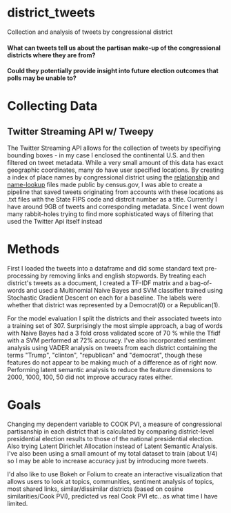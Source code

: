 # district_tweets
Collection and analysis of tweets by congressional district
#### What can tweets tell us about the partisan make-up of the congressional districts where they are from? 
#### Could they potentially provide insight into future election outcomes that polls may be unable to?
  

# Collecting Data
## Twitter Streaming API w/ Tweepy
The Twitter Streaming API allows for the collection of tweets by specifiying bounding boxes - in my case I enclosed the continental U.S. 
and then filtered on tweet metadata. While a very small amount of this data has exact geographic coordinates, many do have user specified locations. By creating a index of place names by congressional district using the [relationship](https://www.census.gov/geo/maps-data/data/relationship.html) and [name-lookup](https://www.census.gov/geo/maps-data/data/nlt.html) files made public by census.gov, I was able to create a pipeline that saved tweets originating from accounts with these locations as .txt files with the State FIPS code and distrcit number as a title. Currently I have around 9GB of tweets and corresponding metadata. Since I went down many rabbit-holes trying to find more sophisticated ways of filtering that used the Twitter Api itself instead 

# Methods
First I loaded the tweets into a dataframe and did some standard text pre-processing by removing links and english stopwords.
By treating each district's tweets as a document, I created a TF-IDF matrix and a bag-of-words and used a Multinomial Naive Bayes and SVM  classifier trained using Stochastic Gradient Descent on each for a baseline. The labels were whether that district was represented by a Democrat(0) or a Republican(1).

For the model evaluation I split the districts and their associated tweets into a training set of 307. Surprisingly the most simple approach, a bag of words with Naive Bayes had a 3 fold cross validated score of 70 % while the Tfidf with a SVM performed at 72% accuracy. I've also incorporated sentiment analysis using VADER analysis on tweets from each district containing the terms "Trump", "clinton", "republican" and "democrat", though these features do not appear to be making much of a difference as of right now. Performing latent semantic analysis to reduce the feature dimensions to 2000, 1000, 100, 50 did not improve accuracy rates either. 

# Goals
Changing my dependent variable to COOK PVI, a measure of congressional partisanship in each district that is calculated by comparing district-level presidential election results to those of the national presidential election. Also trying Latent Dirichlet Allocation instead of Latent Semantic Analysis. I've also been using a small amount of my total dataset to train (about 1/4) so I may be able to increase accuracy just by introducing more tweets.

I'd also like to use Bokeh or Folium to create an interactive visualization that allows users to look at topics, communities, sentiment analysis of topics, most shared links, similar/dissimilar districts (based on cosine similarities/Cook PVI), predicted vs real Cook PVI etc.. as what time I have limited. 





